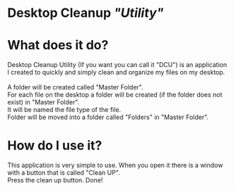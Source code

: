 # Desktop Cleanup <i>"Utility"</i>

<h1>What does it do?</h1>
Desktop Cleanup Utility (If you want you can call it "DCU") is an application I created to quickly and simply clean and organize my files on my desktop.<br>
<br>
A folder will be created called "Master Folder".<br>
For each file on the desktop a folder will be created (if the folder does not exist) in "Master Folder".<br>
It will be named the file type of the file.<br>
Folder will be moved into a folder called "Folders" in "Master Folder".<br>
<h1>How do I use it?</h1>
This application is very simple to use. When you open it there is a window with a button that is called "Clean UP".<br>
Press the clean up button. Done!
